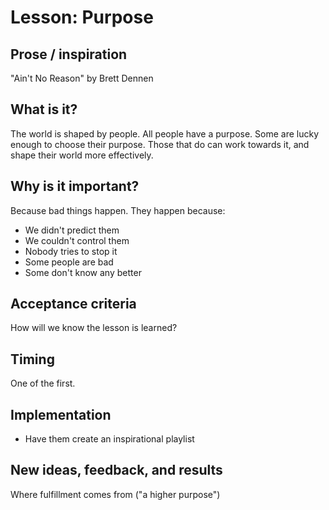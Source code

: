 # Lesson: Purpose

## Prose / inspiration

"Ain't No Reason" by Brett Dennen


## What is it?

The world is shaped by people. All people have a purpose. Some are lucky enough to choose their purpose. Those that do can work towards it, and shape their world more effectively.


## Why is it important?

Because bad things happen. They happen because:

* We didn't predict them
* We couldn't control them
* Nobody tries to stop it
* Some people are bad
* Some don't know any better


## Acceptance criteria

How will we know the lesson is learned?


## Timing

One of the first.


## Implementation

* Have them create an inspirational playlist


## New ideas, feedback, and results

Where fulfillment comes from ("a higher purpose")